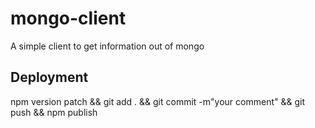 # mongo-client

A simple client to get information out of mongo

## Deployment

npm version patch && git add . && git commit -m"your comment" && git push && npm publish
